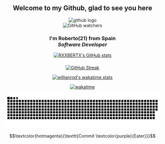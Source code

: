 
<div align="center">
  
  ##    Welcome to my Github, glad to see you here
  <img src=https://www.svgrepo.com/download/439171/github.svg height="40" width="52" alt="github logo"  /> <br>
  <img alt="GitHub watchers" src="https://visitor-badge.laobi.icu/badge?page_id=rxxbertx.rxxbertx&%22">
  ### I'm Roberto(21) from Spain  <br> *Software Developer*
  
</div>


<div align="center">

  [![RXXBERTX's GitHub stats](https://github-readme-stats-r.vercel.app/api?username=Rxxbertx&show_icons=true&theme=synthwave&count_private=true&hide_border=true)]()
  <br>


###
  
[![GitHub Streak](https://streak-stats.demolab.com?user=rxxbertx&date_format=j%20M%5B%20Y%5D&mode=weekly&hide_total_contributions=true&hide_current_streak=true)](https://git.io/streak-stats)  
  
[![willianrod's wakatime stats](https://github-readme-stats.vercel.app/api/wakatime?username=Rxxbertx&range=all_time&theme=synthwave&custom_title=Coding&layout=compact&hide_border=true)](https://wakatime.com/@Rxxbertx)
   
</div>

<div align="center">

[![wakatime](https://wakatime.com/badge/user/a716c372-04e5-447e-997f-db02b9dd50c9.svg)](https://wakatime.com/@a716c372-04e5-447e-997f-db02b9dd50c9)

</div>

<div align="center">

  <picture>
  <source media="(prefers-color-scheme: dark)" srcset="https://raw.githubusercontent.com/getlost01/getlost01/output/github-contribution-grid-snake-dark.svg">
  <source media="(prefers-color-scheme: light)" srcset="https://raw.githubusercontent.com/getlost01/getlost01/output/github-contribution-grid-snake.svg">
  <img alt="github contribution grid snake animation" src="https://raw.githubusercontent.com/getlost01/getlost01/output/github-contribution-grid-snake.svg">
  </picture> 

  $$\textcolor{hotmagenta}{\texttt{Commit \textcolor{purple}{Eater}}}$$

  
</div>
